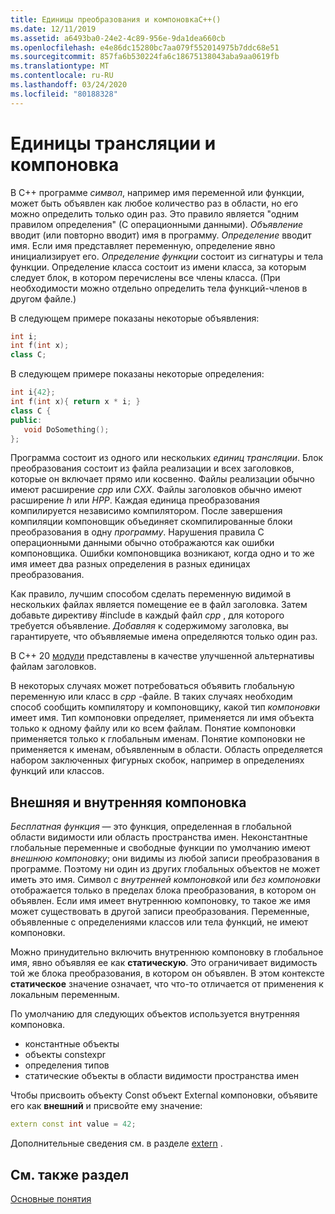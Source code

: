 ```yaml
---
title: Единицы преобразования и компоновкаC++()
ms.date: 12/11/2019
ms.assetid: a6493ba0-24e2-4c89-956e-9da1dea660cb
ms.openlocfilehash: e4e86dc15280bc7aa079f552014975b7ddc68e51
ms.sourcegitcommit: 857fa6b530224fa6c18675138043aba9aa0619fb
ms.translationtype: MT
ms.contentlocale: ru-RU
ms.lasthandoff: 03/24/2020
ms.locfileid: "80188328"
---
```

# <a name="translation-units-and-linkage"></a>Единицы трансляции и компоновка

В C++ программе *символ*, например имя переменной или функции, может быть объявлен как любое количество раз в области, но его можно определить только один раз. Это правило является "одним правилом определения" (С операционными данными). *Объявление* вводит (или повторно вводит) имя в программу. *Определение* вводит имя. Если имя представляет переменную, определение явно инициализирует его. *Определение функции* состоит из сигнатуры и тела функции. Определение класса состоит из имени класса, за которым следует блок, в котором перечислены все члены класса. (При необходимости можно отдельно определить тела функций-членов в другом файле.)

В следующем примере показаны некоторые объявления:

```cpp
int i;
int f(int x);
class C;
```

В следующем примере показаны некоторые определения:

```cpp
int i{42};
int f(int x){ return x * i; }
class C {
public:
   void DoSomething();
};
```

Программа состоит из одного или нескольких *единиц трансляции*. Блок преобразования состоит из файла реализации и всех заголовков, которые он включает прямо или косвенно. Файлы реализации обычно имеют расширение *cpp* или *CXX*. Файлы заголовков обычно имеют расширение *h* или *HPP*. Каждая единица преобразования компилируется независимо компилятором. После завершения компиляции компоновщик объединяет скомпилированные блоки преобразования в одну *программу*. Нарушения правила С операционными данными обычно отображаются как ошибки компоновщика. Ошибки компоновщика возникают, когда одно и то же имя имеет два разных определения в разных единицах преобразования.

Как правило, лучшим способом сделать переменную видимой в нескольких файлах является помещение ее в файл заголовка. Затем добавьте директиву #include в каждый файл *cpp* , для которого требуется объявление. *Добавляя* к содержимому заголовка, вы гарантируете, что объявляемые имена определяются только один раз.

В C++ 20 [модули](modules-cpp.md) представлены в качестве улучшенной альтернативы файлам заголовков.

В некоторых случаях может потребоваться объявить глобальную переменную или класс в *cpp* -файле. В таких случаях необходим способ сообщить компилятору и компоновщику, какой тип *компоновки* имеет имя. Тип компоновки определяет, применяется ли имя объекта только к одному файлу или ко всем файлам. Понятие компоновки применяется только к глобальным именам. Понятие компоновки не применяется к именам, объявленным в области. Область определяется набором заключенных фигурных скобок, например в определениях функций или классов.

## <a name="external-vs-internal-linkage"></a>Внешняя и внутренняя компоновка

*Бесплатная функция* — это функция, определенная в глобальной области видимости или область пространства имен. Неконстантные глобальные переменные и свободные функции по умолчанию имеют *внешнюю компоновку*; они видимы из любой записи преобразования в программе. Поэтому ни один из других глобальных объектов не может иметь это имя. Символ с *внутренней компоновкой* или *без компоновки* отображается только в пределах блока преобразования, в котором он объявлен. Если имя имеет внутреннюю компоновку, то такое же имя может существовать в другой записи преобразования. Переменные, объявленные с определениями классов или тела функций, не имеют компоновки.

Можно принудительно включить внутреннюю компоновку в глобальное имя, явно объявляя ее как **статическую**. Это ограничивает видимость той же блока преобразования, в котором он объявлен. В этом контексте **статическое** значение означает, что что-то отличается от применения к локальным переменным.

По умолчанию для следующих объектов используется внутренняя компоновка.
- константные объекты
- объекты constexpr
- определения типов
- статические объекты в области видимости пространства имен

Чтобы присвоить объекту Const объект External компоновки, объявите его как **внешний** и присвойте ему значение:

```cpp
extern const int value = 42;
```

Дополнительные сведения см. в разделе [extern](extern-cpp.md) .

## <a name="see-also"></a>См. также раздел

[Основные понятия](../cpp/basic-concepts-cpp.md)
